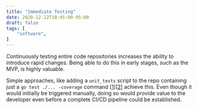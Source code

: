 ```yaml
---
title: "Immediate Testing"
date: 2020-12-22T10:45:00-05:00
draft: false
tags: [
	"software",
]
---
```

Continuously testing entire code repositories increases the ability to introduce rapid changes. Being able to do this in early stages, such as the MVP, is highly valuable.

Simple approaches, like adding a `unit_tests` script to the repo containing just a `go test ./... -coverage` command [[1](https://golang.org/pkg/cmd/go/internal/test/)][[2](https://blog.golang.org/cover)] achieve this. Even though it would initially be triggered manually, doing so would provide value to the developer even before a complete CI/CD pipeline could be established.